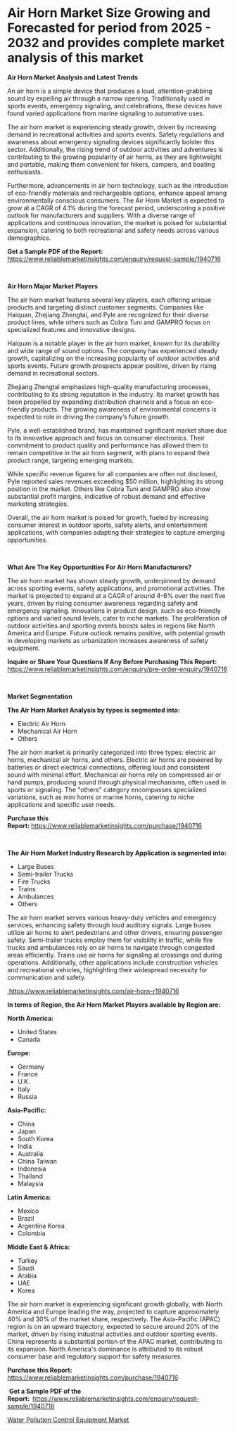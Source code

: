 <p><h1>Air Horn Market Size Growing and Forecasted for period from 2025 - 2032 and provides complete market analysis of this market</h1></p><p><strong>Air Horn Market Analysis and Latest Trends</strong></p>
<p><p>An air horn is a simple device that produces a loud, attention-grabbing sound by expelling air through a narrow opening. Traditionally used in sports events, emergency signaling, and celebrations, these devices have found varied applications from marine signaling to automotive uses. </p><p>The air horn market is experiencing steady growth, driven by increasing demand in recreational activities and sports events. Safety regulations and awareness about emergency signaling devices significantly bolster this sector. Additionally, the rising trend of outdoor activities and adventures is contributing to the growing popularity of air horns, as they are lightweight and portable, making them convenient for hikers, campers, and boating enthusiasts.</p><p>Furthermore, advancements in air horn technology, such as the introduction of eco-friendly materials and rechargeable options, enhance appeal among environmentally conscious consumers. The Air Horn Market is expected to grow at a CAGR of 4.1% during the forecast period, underscoring a positive outlook for manufacturers and suppliers. With a diverse range of applications and continuous innovation, the market is poised for substantial expansion, catering to both recreational and safety needs across various demographics.</p></p>
<p><strong>Get a Sample PDF of the Report:&nbsp;</strong> <a href="https://www.reliablemarketinsights.com/enquiry/request-sample/1940716?utm_campaign=2538&utm_medium=2&utm_source=Github&utm_content=ia&utm_term=05032025&utm_id=air-horn">https://www.reliablemarketinsights.com/enquiry/request-sample/1940716</a></p>
<p>&nbsp;</p>
<p><strong>Air Horn Major Market Players</strong></p>
<p><p>The air horn market features several key players, each offering unique products and targeting distinct customer segments. Companies like Haiquan, Zhejiang Zhengtai, and Pyle are recognized for their diverse product lines, while others such as Cobra Tuni and GAMPRO focus on specialized features and innovative designs. </p><p>Haiquan is a notable player in the air horn market, known for its durability and wide range of sound options. The company has experienced steady growth, capitalizing on the increasing popularity of outdoor activities and sports events. Future growth prospects appear positive, driven by rising demand in recreational sectors.</p><p>Zhejiang Zhengtai emphasizes high-quality manufacturing processes, contributing to its strong reputation in the industry. Its market growth has been propelled by expanding distribution channels and a focus on eco-friendly products. The growing awareness of environmental concerns is expected to role in driving the company’s future growth.</p><p>Pyle, a well-established brand, has maintained significant market share due to its innovative approach and focus on consumer electronics. Their commitment to product quality and performance has allowed them to remain competitive in the air horn segment, with plans to expand their product range, targeting emerging markets.</p><p>While specific revenue figures for all companies are often not disclosed, Pyle reported sales revenues exceeding $50 million, highlighting its strong position in the market. Others like Cobra Tuni and GAMPRO also show substantial profit margins, indicative of robust demand and effective marketing strategies.</p><p>Overall, the air horn market is poised for growth, fueled by increasing consumer interest in outdoor sports, safety alerts, and entertainment applications, with companies adapting their strategies to capture emerging opportunities.</p></p>
<p>&nbsp;</p>
<p><strong>What Are The Key Opportunities For Air Horn Manufacturers?</strong></p>
<p><p>The air horn market has shown steady growth, underpinned by demand across sporting events, safety applications, and promotional activities. The market is projected to expand at a CAGR of around 4-6% over the next five years, driven by rising consumer awareness regarding safety and emergency signaling. Innovations in product design, such as eco-friendly options and varied sound levels, cater to niche markets. The proliferation of outdoor activities and sporting events boosts sales in regions like North America and Europe. Future outlook remains positive, with potential growth in developing markets as urbanization increases awareness of safety equipment.</p></p>
<p><strong>Inquire or Share Your Questions If Any Before Purchasing This Report:</strong> <a href="https://www.reliablemarketinsights.com/enquiry/pre-order-enquiry/1940716?utm_campaign=2538&utm_medium=2&utm_source=Github&utm_content=ia&utm_term=05032025&utm_id=air-horn">https://www.reliablemarketinsights.com/enquiry/pre-order-enquiry/1940716</a></p>
<p>&nbsp;</p>
<p><strong>Market Segmentation</strong></p>
<p><strong>The Air Horn Market Analysis by types is segmented into:</strong></p>
<p><ul><li>Electric Air Horn</li><li>Mechanical Air Horn</li><li>Others</li></ul></p>
<p><p>The air horn market is primarily categorized into three types: electric air horns, mechanical air horns, and others. Electric air horns are powered by batteries or direct electrical connections, offering loud and consistent sound with minimal effort. Mechanical air horns rely on compressed air or hand pumps, producing sound through physical mechanisms, often used in sports or signaling. The "others" category encompasses specialized variations, such as mini horns or marine horns, catering to niche applications and specific user needs.</p></p>
<p><strong>Purchase this Report:&nbsp;</strong><a href="https://www.reliablemarketinsights.com/purchase/1940716?utm_campaign=2538&utm_medium=2&utm_source=Github&utm_content=ia&utm_term=05032025&utm_id=air-horn">https://www.reliablemarketinsights.com/purchase/1940716</a></p>
<p>&nbsp;</p>
<p><strong>The Air Horn Market Industry Research by Application is segmented into:</strong></p>
<p><ul><li>Large Buses</li><li>Semi-trailer Trucks</li><li>Fire Trucks</li><li>Trains</li><li>Ambulances</li><li>Others</li></ul></p>
<p><p>The air horn market serves various heavy-duty vehicles and emergency services, enhancing safety through loud auditory signals. Large buses utilize air horns to alert pedestrians and other drivers, ensuring passenger safety. Semi-trailer trucks employ them for visibility in traffic, while fire trucks and ambulances rely on air horns to navigate through congested areas efficiently. Trains use air horns for signaling at crossings and during operations. Additionally, other applications include construction vehicles and recreational vehicles, highlighting their widespread necessity for communication and safety.</p></p>
<p><a href="https://www.reliablemarketinsights.com/air-horn-r1940716?utm_campaign=2538&utm_medium=2&utm_source=Github&utm_content=ia&utm_term=05032025&utm_id=air-horn">&nbsp;https://www.reliablemarketinsights.com/air-horn-r1940716</a></p>
<p><strong>In terms of Region, the Air Horn Market Players available by Region are:</strong></p>
<p>
    <p> <strong> North America: </strong>
        <ul>
            <li>United States</li>
            <li>Canada</li>
        </ul>
        </p> 
    <p> <strong> Europe: </strong>
        <ul>
            <li>Germany</li>
            <li>France</li>
            <li>U.K.</li>
            <li>Italy</li>
            <li>Russia</li>
        </ul>
        </p> 
    <p> <strong> Asia-Pacific: </strong>
        <ul>
            <li>China</li>
            <li>Japan</li>
            <li>South Korea</li>
            <li>India</li>
            <li>Australia</li>
            <li>China Taiwan</li>
            <li>Indonesia</li>
            <li>Thailand</li>
            <li>Malaysia</li>
        </ul>
        </p> 
    <p> <strong> Latin America: </strong>
        <ul>
            <li>Mexico</li>
            <li>Brazil</li>
            <li>Argentina Korea</li>
            <li>Colombia</li>
        </ul>
        </p> 
    <p> <strong> Middle East & Africa: </strong>
        <ul>
            <li>Turkey</li>
            <li>Saudi</li>
            <li>Arabia</li>
            <li>UAE</li>
            <li>Korea</li>
        </ul>
    </p>
    </p>
<p><p>The air horn market is experiencing significant growth globally, with North America and Europe leading the way, projected to capture approximately 40% and 30% of the market share, respectively. The Asia-Pacific (APAC) region is on an upward trajectory, expected to secure around 20% of the market, driven by rising industrial activities and outdoor sporting events. China represents a substantial portion of the APAC market, contributing to its expansion. North America's dominance is attributed to its robust consumer base and regulatory support for safety measures.</p></p>
<p><strong>Purchase this Report: </strong><a href="https://www.reliablemarketinsights.com/purchase/1940716?utm_campaign=2538&utm_medium=2&utm_source=Github&utm_content=ia&utm_term=05032025&utm_id=air-horn">https://www.reliablemarketinsights.com/purchase/1940716</a></p>
<p>&nbsp;<strong>Get a Sample PDF of the Report:&nbsp;&nbsp;</strong><a href="https://www.reliablemarketinsights.com/enquiry/request-sample/1940716?utm_campaign=2538&utm_medium=2&utm_source=Github&utm_content=ia&utm_term=05032025&utm_id=air-horn">https://www.reliablemarketinsights.com/enquiry/request-sample/1940716</a></p>
<p><strong></strong></p>
<p><p><a href="https://github.com/leopardmicheal7019/Market-Research-Report-List-1/blob/main/water-pollution-control-equipment-market.md?utm_campaign=2538&utm_medium=2&utm_source=Github&utm_content=ia&utm_term=05032025&utm_id=air-horn">Water Pollution Control Equipment Market</a></p></p>